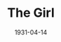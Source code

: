 ---
title: The Girl
date: 1931-04-14
closing_date:
layout: productions
playbill:
Theatre: Theatre Jacksonville
cast:
- Krebs: John Lucy
- Bob Connell: Karst Connell
- Frederick Cawley: Martin S. Fabian
crew:
- Director: Gertrude F. Jacobi
- Staging: Anne C. Lalor
- Prop Assistant: Adele P. Jacobi
- Stage Assistant: Eugene LeaMond
- Props: Juanita Simmons Coffee
- Make-up: Sarah Payne Cawthorn
understudies:
orchestra:
---